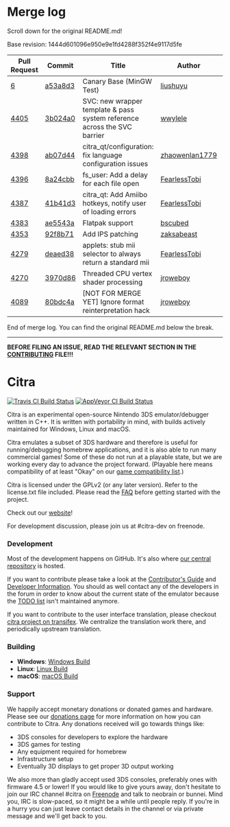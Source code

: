 # Merge log

Scroll down for the original README.md!

Base revision: 1444d601096e950e9e1fd4288f352f4e9117d5fe

|Pull Request|Commit|Title|Author|Merged?|
|----|----|----|----|----|
|[6](https://github.com/citra-emu/citra-canary/pull/6)|[a53a8d3](https://github.com/citra-emu/citra-canary/pull/6/files/)|Canary Base (MinGW Test)|[liushuyu](https://github.com/liushuyu)|Yes|
|[4405](https://github.com/citra-emu/citra/pull/4405)|[3b024a0](https://github.com/citra-emu/citra/pull/4405/files/)|SVC: new wrapper template & pass system reference across the SVC barrier|[wwylele](https://github.com/wwylele)|Yes|
|[4398](https://github.com/citra-emu/citra/pull/4398)|[ab07d44](https://github.com/citra-emu/citra/pull/4398/files/)|citra_qt/configuration: fix language configuration issues|[zhaowenlan1779](https://github.com/zhaowenlan1779)|Yes|
|[4396](https://github.com/citra-emu/citra/pull/4396)|[8a24cbb](https://github.com/citra-emu/citra/pull/4396/files/)|fs_user: Add a delay for each file open|[FearlessTobi](https://github.com/FearlessTobi)|Yes|
|[4387](https://github.com/citra-emu/citra/pull/4387)|[41b41d3](https://github.com/citra-emu/citra/pull/4387/files/)|citra_qt: Add Amiibo hotkeys, notify user of loading errors|[FearlessTobi](https://github.com/FearlessTobi)|Yes|
|[4383](https://github.com/citra-emu/citra/pull/4383)|[ae5543a](https://github.com/citra-emu/citra/pull/4383/files/)|Flatpak support|[bscubed](https://github.com/bscubed)|Yes|
|[4353](https://github.com/citra-emu/citra/pull/4353)|[92f8b71](https://github.com/citra-emu/citra/pull/4353/files/)|Add IPS patching|[zaksabeast](https://github.com/zaksabeast)|Yes|
|[4279](https://github.com/citra-emu/citra/pull/4279)|[deaed38](https://github.com/citra-emu/citra/pull/4279/files/)|applets: stub mii selector to always return a standard mii|[FearlessTobi](https://github.com/FearlessTobi)|Yes|
|[4270](https://github.com/citra-emu/citra/pull/4270)|[3970d86](https://github.com/citra-emu/citra/pull/4270/files/)|Threaded CPU vertex shader processing|[jroweboy](https://github.com/jroweboy)|Yes|
|[4089](https://github.com/citra-emu/citra/pull/4089)|[80bdc4a](https://github.com/citra-emu/citra/pull/4089/files/)|[NOT FOR MERGE YET] Ignore format reinterpretation hack|[jroweboy](https://github.com/jroweboy)|Yes|


End of merge log. You can find the original README.md below the break.

------

**BEFORE FILING AN ISSUE, READ THE RELEVANT SECTION IN THE [CONTRIBUTING](https://github.com/citra-emu/citra/blob/master/CONTRIBUTING.md#reporting-issues) FILE!!!**

Citra
==============
[![Travis CI Build Status](https://travis-ci.org/citra-emu/citra.svg?branch=master)](https://travis-ci.org/citra-emu/citra)
[![AppVeyor CI Build Status](https://ci.appveyor.com/api/projects/status/sdf1o4kh3g1e68m9?svg=true)](https://ci.appveyor.com/project/bunnei/citra)

Citra is an experimental open-source Nintendo 3DS emulator/debugger written in C++. It is written with portability in mind, with builds actively maintained for Windows, Linux and macOS.

Citra emulates a subset of 3DS hardware and therefore is useful for running/debugging homebrew applications, and it is also able to run many commercial games! Some of these do not run at a playable state, but we are working every day to advance the project forward. (Playable here means compatibility of at least "Okay" on our [game compatibility list](https://citra-emu.org/game).)

Citra is licensed under the GPLv2 (or any later version). Refer to the license.txt file included. Please read the [FAQ](https://citra-emu.org/wiki/faq/) before getting started with the project.

Check out our [website](https://citra-emu.org/)!

For development discussion, please join us at #citra-dev on freenode.

### Development

Most of the development happens on GitHub. It's also where [our central repository](https://github.com/citra-emu/citra) is hosted.

If you want to contribute please take a look at the [Contributor's Guide](CONTRIBUTING.md) and [Developer Information](https://github.com/citra-emu/citra/wiki/Developer-Information). You should as well contact any of the developers in the forum in order to know about the current state of the emulator because the [TODO list](https://docs.google.com/document/d/1SWIop0uBI9IW8VGg97TAtoT_CHNoP42FzYmvG1F4QDA) isn't maintained anymore.

If you want to contribute to the user interface translation, please checkout [citra project on transifex](https://www.transifex.com/citra/citra). We centralize the translation work there, and periodically upstream translation.

### Building

* __Windows__: [Windows Build](https://github.com/citra-emu/citra/wiki/Building-For-Windows)
* __Linux__: [Linux Build](https://github.com/citra-emu/citra/wiki/Building-For-Linux)
* __macOS__: [macOS Build](https://github.com/citra-emu/citra/wiki/Building-for-macOS)


### Support
We happily accept monetary donations or donated games and hardware. Please see our [donations page](https://citra-emu.org/donate/) for more information on how you can contribute to Citra. Any donations received will go towards things like:
* 3DS consoles for developers to explore the hardware
* 3DS games for testing
* Any equipment required for homebrew
* Infrastructure setup
* Eventually 3D displays to get proper 3D output working

We also more than gladly accept used 3DS consoles, preferably ones with firmware 4.5 or lower! If you would like to give yours away, don't hesitate to join our IRC channel #citra on [Freenode](http://webchat.freenode.net/?channels=citra) and talk to neobrain or bunnei. Mind you, IRC is slow-paced, so it might be a while until people reply. If you're in a hurry you can just leave contact details in the channel or via private message and we'll get back to you.
